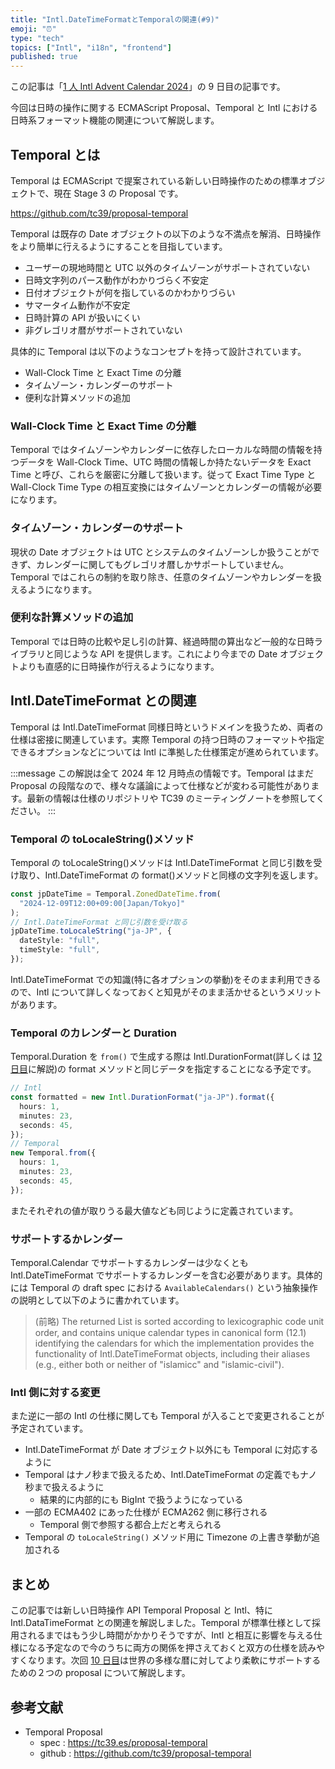 ```yaml
---
title: "Intl.DateTimeFormatとTemporalの関連(#9)"
emoji: "⏰"
type: "tech"
topics: ["Intl", "i18n", "frontend"]
published: true
---
```


この記事は「[1 人 Intl Advent Calendar 2024](https://adventar.org/calendars/10555)」の 9 日目の記事です。

今回は日時の操作に関する ECMAScript Proposal、Temporal と Intl における日時系フォーマット機能の関連について解説します。

## Temporal とは

Temporal は ECMAScript で提案されている新しい日時操作のための標準オブジェクトで、現在 Stage 3 の Proposal です。

https://github.com/tc39/proposal-temporal

Temporal は既存の Date オブジェクトの以下のような不満点を解消、日時操作をより簡単に行えるようにすることを目指しています。

- ユーザーの現地時間と UTC 以外のタイムゾーンがサポートされていない
- 日時文字列のパース動作がわかりづらく不安定
- 日付オブジェクトが何を指しているのかわかりづらい
- サマータイム動作が不安定
- 日時計算の API が扱いにくい
- 非グレゴリオ暦がサポートされていない

具体的に Temporal は以下のようなコンセプトを持って設計されています。

- Wall-Clock Time と Exact Time の分離
- タイムゾーン・カレンダーのサポート
- 便利な計算メソッドの追加

### Wall-Clock Time と Exact Time の分離

Temporal ではタイムゾーンやカレンダーに依存したローカルな時間の情報を持つデータを Wall-Clock Time、UTC 時間の情報しか持たないデータを Exact Time と呼び、これらを厳密に分離して扱います。従って Exact Time Type と Wall-Clock Time Type の相互変換にはタイムゾーンとカレンダーの情報が必要になります。

### タイムゾーン・カレンダーのサポート

現状の Date オブジェクトは UTC とシステムのタイムゾーンしか扱うことができず、カレンダーに関してもグレゴリオ暦しかサポートしていません。Temporal ではこれらの制約を取り除き、任意のタイムゾーンやカレンダーを扱えるようになります。

### 便利な計算メソッドの追加

Temporal では日時の比較や足し引の計算、経過時間の算出など一般的な日時ライブラリと同じような API を提供します。これにより今までの Date オブジェクトよりも直感的に日時操作が行えるようになります。

## Intl.DateTimeFormat との関連

Temporal は Intl.DateTimeFormat 同様日時というドメインを扱うため、両者の仕様は密接に関連しています。実際 Temporal の持つ日時のフォーマットや指定できるオプションなどについては Intl に準拠した仕様策定が進められています。

:::message
この解説は全て 2024 年 12 月時点の情報です。Temporal はまだ Proposal の段階なので、様々な議論によって仕様などが変わる可能性があります。最新の情報は仕様のリポジトリや TC39 のミーティングノートを参照してください。
:::

### Temporal の toLocaleString()メソッド

Temporal の toLocaleString()メソッドは Intl.DateTimeFormat と同じ引数を受け取り、Intl.DateTimeFormat の format()メソッドと同様の文字列を返します。

```ts
const jpDateTime = Temporal.ZonedDateTime.from(
  "2024-12-09T12:00+09:00[Japan/Tokyo]"
);
// Intl.DateTimeFormat と同じ引数を受け取る
jpDateTime.toLocaleString("ja-JP", {
  dateStyle: "full",
  timeStyle: "full",
});
```

Intl.DateTimeFormat での知識(特に各オプションの挙動)をそのまま利用できるので、Intl について詳しくなっておくと知見がそのまま活かせるというメリットがあります。

### Temporal のカレンダーと Duration

Temporal.Duration を `from()` で生成する際は Intl.DurationFormat(詳しくは [12 日目]()に解説)の format メソッドと同じデータを指定することになる予定です。

```ts
// Intl
const formatted = new Intl.DurationFormat("ja-JP").format({
  hours: 1,
  minutes: 23,
  seconds: 45,
});
// Temporal
new Temporal.from({
  hours: 1,
  minutes: 23,
  seconds: 45,
});
```

またそれぞれの値が取りうる最大値なども同じように定義されています。

### サポートするかレンダー

Temporal.Calendar でサポートするカレンダーは少なくとも Intl.DateTimeFormat でサポートするカレンダーを含む必要があります。具体的には Temporal の draft spec における `AvailableCalendars()` という抽象操作の説明として以下のように書かれています。

> (前略) The returned List is sorted according to lexicographic code unit order, and contains unique calendar types in canonical form (12.1) identifying the calendars for which the implementation provides the functionality of Intl.DateTimeFormat objects, including their aliases (e.g., either both or neither of "islamicc" and "islamic-civil").

### Intl 側に対する変更

また逆に一部の Intl の仕様に関しても Temporal が入ることで変更されることが予定されています。

- Intl.DateTimeFormat が Date オブジェクト以外にも Temporal に対応するように
- Temporal はナノ秒まで扱えるため、Intl.DateTimeFormat の定義でもナノ秒まで扱えるように
  - 結果的に内部的にも BigInt で扱うようになっている
- 一部の ECMA402 にあった仕様が ECMA262 側に移行される
  - Temporal 側で参照する都合上だと考えられる
- Temporal の `toLocaleString()` メソッド用に Timezone の上書き挙動が追加される

## まとめ

この記事では新しい日時操作 API Temporal Proposal と Intl、特に Intl.DataTimeFormat との関連を解説しました。Temporal が標準仕様として採用されるまではもう少し時間がかかりそうですが、Intl と相互に影響を与える仕様になる予定なので今のうちに両方の関係を押さえておくと双方の仕様を読みやすくなります。次回 [10 日目]()は世界の多様な暦に対してより柔軟にサポートするための２つの proposal について解説します。

## 参考文献

- Temporal Proposal
  - spec : https://tc39.es/proposal-temporal
  - github : https://github.com/tc39/proposal-temporal
